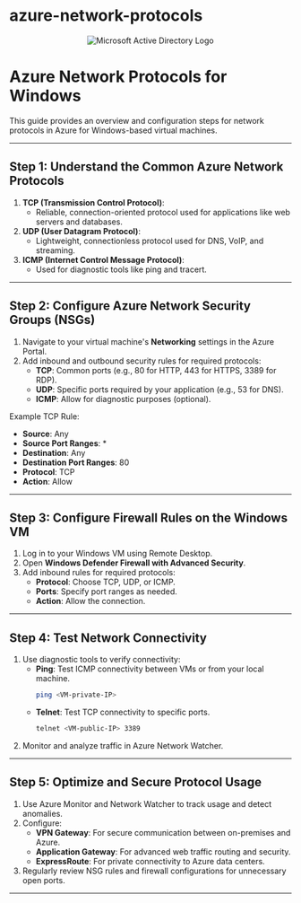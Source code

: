 # azure-network-protocols

<p align="center">
<img src="https://i.imgur.com/pU5A58S.png" alt="Microsoft Active Directory Logo"/>
</p>


# Azure Network Protocols for Windows

This guide provides an overview and configuration steps for network protocols in Azure for Windows-based virtual machines.

---

## Step 1: Understand the Common Azure Network Protocols
1. **TCP (Transmission Control Protocol)**:
   - Reliable, connection-oriented protocol used for applications like web servers and databases.
2. **UDP (User Datagram Protocol)**:
   - Lightweight, connectionless protocol used for DNS, VoIP, and streaming.
3. **ICMP (Internet Control Message Protocol)**:
   - Used for diagnostic tools like ping and tracert.

---

## Step 2: Configure Azure Network Security Groups (NSGs)
1. Navigate to your virtual machine's **Networking** settings in the Azure Portal.
2. Add inbound and outbound security rules for required protocols:
   - **TCP**: Common ports (e.g., 80 for HTTP, 443 for HTTPS, 3389 for RDP).
   - **UDP**: Specific ports required by your application (e.g., 53 for DNS).
   - **ICMP**: Allow for diagnostic purposes (optional).

Example TCP Rule:
- **Source**: Any
- **Source Port Ranges**: *
- **Destination**: Any
- **Destination Port Ranges**: 80
- **Protocol**: TCP
- **Action**: Allow

---

## Step 3: Configure Firewall Rules on the Windows VM
1. Log in to your Windows VM using Remote Desktop.
2. Open **Windows Defender Firewall with Advanced Security**.
3. Add inbound rules for required protocols:
   - **Protocol**: Choose TCP, UDP, or ICMP.
   - **Ports**: Specify port ranges as needed.
   - **Action**: Allow the connection.

---

## Step 4: Test Network Connectivity
1. Use diagnostic tools to verify connectivity:
   - **Ping**: Test ICMP connectivity between VMs or from your local machine.
     ```bash
     ping <VM-private-IP>
     ```
   - **Telnet**: Test TCP connectivity to specific ports.
     ```bash
     telnet <VM-public-IP> 3389
     ```
2. Monitor and analyze traffic in Azure Network Watcher.

---

## Step 5: Optimize and Secure Protocol Usage
1. Use Azure Monitor and Network Watcher to track usage and detect anomalies.
2. Configure:
   - **VPN Gateway**: For secure communication between on-premises and Azure.
   - **Application Gateway**: For advanced web traffic routing and security.
   - **ExpressRoute**: For private connectivity to Azure data centers.
3. Regularly review NSG rules and firewall configurations for unnecessary open ports.

---

